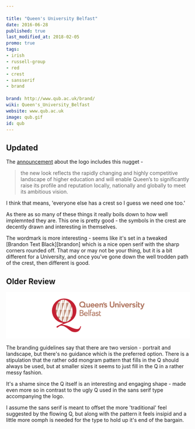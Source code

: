```yaml
---

title: "Queen's University Belfast"
date: 2016-06-28
published: true
last_modified_at: 2018-02-05
promo: true
tags:
- irish
- russell-group
- red
- crest
- sansserif
- brand

brand: http://www.qub.ac.uk/brand/
wiki: Queen's_University_Belfast
website: www.qub.ac.uk
image: qub.gif
id: qub
---
```


## Updated

The [announcement][announcement] about the logo includes this nugget -

> the new look reflects the rapidly changing and highly competitive landscape of higher education and will enable Queen’s to significantly raise its profile and reputation locally, nationally and globally to meet its ambitious vision.

I think that means, 'everyone else has a crest so I guess we need one too.'

As there as so many of these things it really boils down to how well implemnted they are. This one is pretty good - the symbols in the crest are decently drawn and interesting in themselves.

The wordmark is more interesting - seems like it's set in a tweaked [Brandon Text Black][brandon] which is a nice open serif with the sharp corners rounded off. That may or may not be your thing, but it is a bit different for a University, and once you've gone down the well trodden path of the crest, then different is good.


## Older Review

![Old Logo](/images/logospotter/qub-old.gif)

The branding guidelines say that there are two version - portrait and landscape, but there's no guidance which is the preferred option. There is a stipulation that the rather odd mongram pattern that fills in the Q should always be used, but at smaller sizes it seems to just fill in the Q in a rather messy fashion.

It's a shame since the Q itself is an interesting and engaging shape - made even more so in contrast to the ugly Q used in the sans serif type accompanying the logo.

I assume the sans serif is meant to offset the more 'traditional' feel suggested by the flowing Q, but along with the pattern it feels insipid and a little more oomph is needed for the type to hold up it's end of the bargain.



[announcement]: https://daro.qub.ac.uk/new-brand-identity
[brnadon]: https://www.fonts.com/font/hvd-fonts/brandon-text
